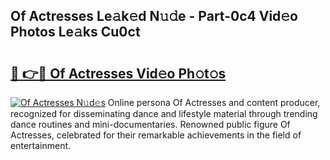 ## Of Actresses Le𝚊k𝚎d N𝚞𝚍e - Part-0c4 Vid𝚎o Photos Le𝚊ks Cu0ct

# <h2><a href="http://fbco49.evod.top/?m=Of+Actresses">🔗 👉🔴 Of Actresses Vid𝚎o Ph𝚘t𝚘s</a></h2>

[![Of Actresses N𝚞d𝚎s](https://i.imgur.com/8V9OHl7.gif)](http://fbco49.evod.top/?m=Of+Actresses)
Online persona Of Actresses and content producer, recognized for disseminating dance and lifestyle material through trending dance routines and mini-documentaries. Renowned public figure Of Actresses, celebrated for their remarkable achievements in the field of entertainment. 
